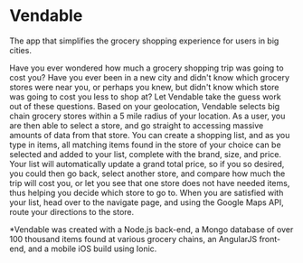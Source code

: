 # Vendable
The app that simplifies the grocery shopping experience for users in big cities. 

Have you ever wondered how much a grocery shopping trip was going to cost you? Have you ever been in a new city and didn't know which grocery stores were near you, or perhaps you knew, but didn't know which store was going to cost you less to shop at? Let Vendable take the guess work out of these questions. Based on your geolocation, Vendable selects big chain grocery stores within a 5 mile radius of your location. As a user, you are then able to select a store, and go straight to accessing massive amounts of data from that store. You can create a shopping list, and as you type in items, all matching items found in the store of your choice can be selected and added to your list, complete with the brand, size, and price. Your list will automatically update a grand total price, so if you so desired, you could then go back, select another store, and compare how much the trip will cost you, or let you see that one store does not have needed items, thus helping you decide which store to go to. When you are satisfied with your list, head over to the navigate page, and using the Google Maps API, route your directions to the store. 

*Vendable was created with a Node.js back-end, a Mongo database of over 100 thousand items found at various grocery chains, an AngularJS front-end, and a mobile iOS build using Ionic. 
